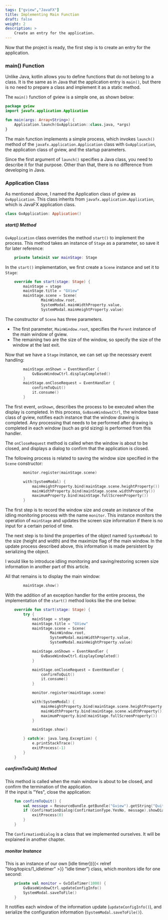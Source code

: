 ```yaml
---
tags: ["gview","JavaFX"]
title: Implementing Main Function
draft: false
weight: 2
description: >
    Create an entry for the application.
---
```


Now that the project is ready, the first step is to create an entry for the application.

### main() Function

Unlike Java, kotlin allows you to define functions that do not belong to a class.
It is the same as in Java that the application entry is `main()`, but there is no need to prepare a class and implement it as a static method.

The `main()` function of gview is a simple one, as shown below:
```kotlin
package gview
import javafx.application.Application

fun main(args: Array<String>) {
    Application.launch(GvApplication::class.java, *args)
}
```

The main function implements a simple process, which invokes `launch()` method of the `javafx.application.Application` class with `GvApplication`, the application class of gview, and the startup parameters. 

Since the first argument of `launch()` specifies a Java class, you need to describe it for that purpose. Other than that, there is no difference from developing in Java.

### Application Class

As mentioned above, I named the Application class of gview as `GvApplication`.
This class inherits from `javafx.application.Application`, which is JavaFX application class.
```kotlin
class GvApplication: Application()
```

##### *start()* Method

`GvApplication` class overrides the method `start()` to implement the process.
This method takes an instance of `Stage` as a parameter, so save it for later reference:
```kotlin
    private lateinit var mainStage: Stage
```

In the `start()` implementation, we first create a `Scene` instance and set it to `Stage`:
```kotlin
    override fun start(stage: Stage) {
        mainStage = stage
        mainStage.title = "GView"
        mainStage.scene = Scene(
                MainWindow.root,
                SystemModal.mainWidthProperty.value,
                SystemModal.mainHeightProperty.value)
```

The constructor of `Scene` has three parameters.  
* The first parameter, `MainWindow.root`, specifies the `Parent` instance of the main window of gview.
* The remaining two are the size of the window, so specify the size of the window at the last exit.

Now that we have a `Stage` instance, we can set up the necessary event handling:
```kotlin
        mainStage.onShown = EventHandler {
            GvBaseWindowCtrl.displayCompleted()
        }
        mainStage.onCloseRequest = EventHandler {
            confirmToQuit()
            it.consume()
        }
```

The first event, `onShown`, describes the process to be executed when the display is completed.
In this process, `GvBaseWindowsCtrl`, the window base class of gview, notifies each instance that the window drawing is completed.
Any processing that needs to be performed after drawing is completed in each window (such as grid sizing) is performed from this handler.

The `onCloseRequest` method is called when the window is about to be closed, and displays a dialog to confirm that the application is closed.

The following process is related to saving the window size specified in the `Scene` constructor:
```kotlin
        monitor.register(mainStage.scene)

        with(SystemModal) {
            mainHeightProperty.bind(mainStage.scene.heightProperty())
            mainWidthProperty.bind(mainStage.scene.widthProperty())
            maximumProperty.bind(mainStage.fullScreenProperty())
        }
```

The first step is to record the window size and create an instance of the idling monitoring process with the name `monitor`.
This instance monitors the operation of `mainStage` and updates the screen size information if there is no input for a certain period of time.

The next step is to bind the properties of the object named `SystemModal` to the size (height and width) and the maximize flag of the main window.
In the update process described above, this information is made persistent by serializing the object.

I would like to introduce idling monitoring and saving/restoring screen size information in another part of this article.

All that remains is to display the main window:
```kotlin
        mainStage.show()
```

With the addition of an exception handler for the entire process, the implementation of the `start()` method looks like the one below:
```kotlin
    override fun start(stage: Stage) {
        try {
            mainStage = stage
            mainStage.title = "GView"
            mainStage.scene = Scene(
                    MainWindow.root,
                    SystemModal.mainWidthProperty.value,
                    SystemModal.mainHeightProperty.value)

            mainStage.onShown = EventHandler {
                GvBaseWindowCtrl.displayCompleted()
            }

            mainStage.onCloseRequest = EventHandler {
                confirmToQuit()
                it.consume()
            }

            monitor.register(mainStage.scene)

            with(SystemModal) {
                mainHeightProperty.bind(mainStage.scene.heightProperty())
                mainWidthProperty.bind(mainStage.scene.widthProperty())
                maximumProperty.bind(mainStage.fullScreenProperty())
            }

            mainStage.show()

        } catch(e: java.lang.Exception) {
            e.printStackTrace()
            exitProcess(-1)
        }
    }
```

##### *confirmToQuit()* Method

This method is called when the main window is about to be closed, and confirm the termination of the application.  
If the input is "Yes", close the application:
```kotlin
    fun confirmToQuit() {
        val message = ResourceBundle.getBundle("Gview").getString("QuitConformation")
        if (ConfirmationDialog(ConfirmationType.YesNo, message).showDialog()) {
            exitProcess(0)
        }
    }
```
The `ConfirmationDialog` is a class that we implemented ourselves. 
It will be explained in another chapter.

##### *monitor* Instance

This is an instance of our own [idle timer]({{< relref "blog/topics/1_idletimer" >}} "idle timer") class, which monitors idle for one second:
```kotlin
    private val monitor = GvIdleTimer(1000) {
        GvBaseWindowCtrl.updateConfigInfo()
        SystemModal.saveToFile()
    }
```

It notifies each window of the information update (`updateConfigInfo()`), and serialize the configuration information (`SystemModal.saveToFile()`).
